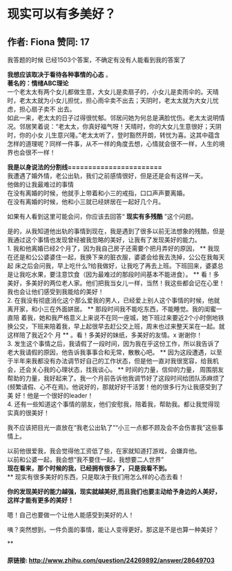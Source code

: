 # 现实可以有多美好？
## 作者: Fiona  赞同: 17
我答题的时候 已经1503个答案，不确定有没有人能看到我的答案了  
  
**我想应该取决于看待各种事情的心态** 。   
**著名的：情绪ABC理论**   
一个老太太有两个女儿都做生意，大女儿是卖扇子的，小女儿是卖雨伞的。天晴时，老太太就为小女儿担忧，担心雨伞卖不出去；天阴时，老太太就为大女儿忧虑，担心扇子卖不
出去。  
如此一来，老太太的日子过得很忧郁。邻居问她为何总是满脸忧伤。老太太说明情况。邻居笑着说：“老太太，你真好福气呀！天晴时，你的大女儿生意很好；天阴时，你的小女
儿生意兴隆。”老太太听了，登时豁然开朗，转忧为喜。这其中蕴含怎样的道理呢？同样一件事，从不一样的角度去想，心情就会很不一样，人生的境界也会很不一样！  

  
**我是以身说法的分割线=======================**   
我遭遇了婚外情，老公出轨，我们之前感情很好，但是还是会有这样一天。  
他做的让我最难过的事情  
在没有离婚的时候，他就手上带着和小三的戒指，口口声声要离婚。  
在没有离婚的时候，他和小三就已经姘居在一起好几个月。  
  
如果有人看到这里可能会问，你应该去回答“ **现实有多残酷** ”这个问题。  
  
是的，从我知道他出轨的事情到现在，我是遇到了很多以前无法想象的残酷，但是我通过这个事情也发现曾经被我忽略的美好，让我有了发现美好的能力。  
1\. 我和他离婚已经2个月了，因为我自己房子还需要个把月弄好的原因， ** 我现在还是和公公婆婆住一起，我换下来的脏衣服，婆婆会给我去洗掉，公公在我每天起
床之后会问我，早上吃什么?给我做好，让我吃了再去上班。下班回来，婆婆总是让我吃水果，要注意饮食（因为最难过的那段时间基本不能进食）。 **
看！多美好，多美好的两位老人家。他们把我当女儿一样，当然！我这些都会记在心里！我也会让他们感受到我能给的美好！  
2\. 在我没有彻底消化这个那么爱我的男人，已经爱上别人这个事情的时候，他就离开家，和小三在外面姘居。 ** 那段时间我不能吃东西，不能睡觉。我的闺蜜一直陪
着我，她和我严格意义上来说不在同一座城，她下班过来要近2个小时倒地铁换公交，下班来陪着我，早上起很早去赶公交上班，周末也过来整天呆在一起。就这样陪了我近2个
月 ** 。看！多美好的妹纸，多美好的友情。x 谢谢你！  
3\. 发生这个事情之后，我请假了一段时间，因为我在乎这份工作，所以我告诉了老大我请假的原因，他告诉我事事合和无常，散散心吧。 **
因为这段遭遇，以至于半年来我都没有办法调节好自己的工作状态，但是他一直对我很宽容，给我机会，还会关心我的心理状态，找我谈心。 ** 时间的力量，信仰的力量，
周围朋友帮助的力量，我好起来了。我一个月前告诉他我调节好了这段时间给团队添麻烦了(频繁请假、心不在焉)。他说好的，那就好好干活罢！他的很多行为让我感受到了美
好！他是一个很好的leader！  
4\. 还有一些知道这个事情的朋友，他们安慰我，陪着我，帮助我。都让我觉得现实真的很美好！

  
我不应该把目光一直放在“我老公出轨了”“小三一点都不顾及会不会伤害我”这些事情上。

  
以前他很爱我，我会觉得他工资低了些，在家就知道打游戏，会嫌弃他。  
以前和公婆一起，我会想“我不要住一起，我想要二人世界”  
**现在看来，那个时候的我，已经拥有很多了，只是我看不到。**   
** 现实有很多美好的东西，只是取决于我们用怎么样的心态去看！ 

**你的发现美好的能力越强，现实就越美好,而且我们也要主动给予身边的人美好，这样才能有更多的美好！**

嗯！自己也要做一个让他人能感受到美好的人！

咦？突然想到，一件负面的事情，能让人变得更好。那这是不是也算一种美好？

**

#### 原链接: http://www.zhihu.com/question/24269892/answer/28649703